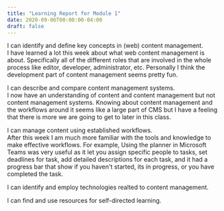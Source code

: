 ```yaml
---
title: "Learning Report for Module 1"
date: 2020-09-06T00:00:00-04:00
draft: false
---
```


I can identify and define key concepts in (web) content management. <br>
I have learned a lot this week about what web content management is about. Specifically all of the different roles that are involved in the whole process like editor, developer, administrator, etc. Personally I think the development part of content management seems pretty fun. 


I can describe and compare content management systems. <br>
I now have an understanding of content and content management but not content management systems. Knowing about content management and the workflows around it seems like a large part of CMS but I have a feeling that there is more we are going to get to later in this class.


I can manage content using established workflows. <br>
After this week I am much more familiar with the tools and knowledge to make effective workflows. For example, Using the planner in Microsoft Teams was very useful as it let you assign specific people to tasks, set deadlines for task, add detailed descriptions for each task, and it had a progress bar that show if you haven't started, its in progress, or you have completed the task.


I can identify and employ technologies realted to content management.



I can find and use resources for self-directed learning.

